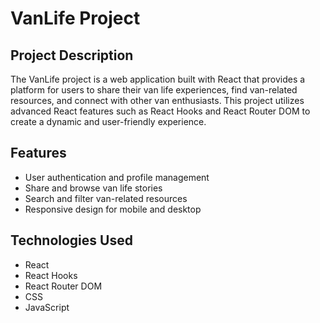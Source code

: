 
# VanLife Project

## Project Description

The VanLife project is a web application built with React that provides a platform for users to share their van life experiences, find van-related resources, and connect with other van enthusiasts. This project utilizes advanced React features such as React Hooks and React Router DOM to create a dynamic and user-friendly experience.

## Features

- User authentication and profile management
- Share and browse van life stories
- Search and filter van-related resources
- Responsive design for mobile and desktop

## Technologies Used

- React
- React Hooks
- React Router DOM
- CSS
- JavaScript
